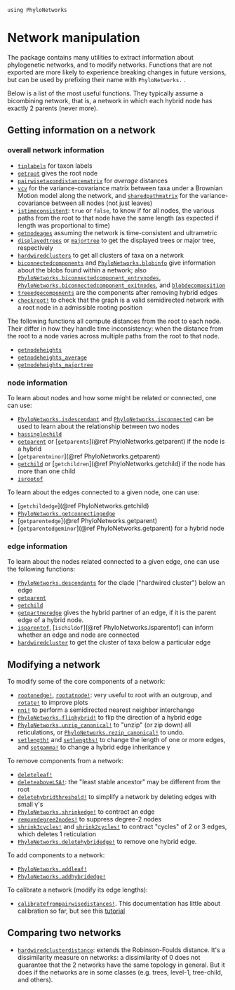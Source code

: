 ```@setup network_getters
using PhyloNetworks
```

# Network manipulation

The package contains many utilities to extract information about phylogenetic networks, and to modify networks.
Functions that are not exported are more likely to experience
breaking changes in future versions, but can be used by prefixing their
name with `PhyloNetworks.` .

Below is a list of the most useful functions.
They typically assume a bicombining network, that is, a network in which
each hybrid node has exactly 2 parents (never more).

## Getting information on a network

### overall network information

- [`tiplabels`](@ref) for taxon labels
- [`getroot`](@ref) gives the root node
- [`pairwisetaxondistancematrix`](@ref) for *average* distances
- [`vcv`](@ref) for the variance-covariance matrix between taxa under a
  Brownian Motion model along the network, and [`sharedpathmatrix`](@ref)
  for the variance-covariance between all nodes (not just leaves)
- [`istimeconsistent`](@ref): `true` or `false`, to know if for all nodes,
  the various paths from the root to that node have the same length
  (as expected if length was proportional to time)
- [`getnodeages`](@ref) assuming the network is time-consistent and ultrametric
- [`displayedtrees`](@ref) or [`majortree`](@ref) to get the displayed trees
  or major tree, respectively
- [`hardwiredclusters`](@ref) to get all clusters of taxa on a network
- [`biconnectedcomponents`](@ref) and [`PhyloNetworks.blobinfo`](@ref)
  give information about the blobs found within a network;
  also
  [`PhyloNetworks.biconnectedcomponent_entrynodes`](@ref),
  [`PhyloNetworks.biconnectedcomponent_exitnodes`](@ref),
  and [`blobdecomposition`](@ref)
- [`treeedgecomponents`](@ref) are the components after removing hybrid edges
- [`checkroot!`](@ref) to check that the graph is a valid semidirected
  network with a root node in a admissible rooting position

The following functions all compute distances from the root to each node.
Their differ in how they handle time inconsistency: when the distance from
the root to a node varies across multiple paths from the root to that node.
- [`getnodeheights`](@ref)
- [`getnodeheights_average`](@ref)
- [`getnodeheights_majortree`](@ref)

### node information

To learn about nodes and how some might be related or connected, one can use:

- [`PhyloNetworks.isdescendant`](@ref) and [`PhyloNetworks.isconnected`](@ref) 
  can be used to learn about the relationship between two nodes
- [`hassinglechild`](@ref)
- [`getparent`](@ref) or [`getparents`](@ref PhyloNetworks.getparent) if the
  node is a hybrid
- [`getparentminor`](@ref PhyloNetworks.getparent)
- [`getchild`](@ref) or [`getchildren`](@ref PhyloNetworks.getchild) if the
  node has more than one child
- [`isrootof`](@ref)

To learn about the edges connected to a given node, one can use:
- [`getchildedge`](@ref PhyloNetworks.getchild)
- [`PhyloNetworks.getconnectingedge`](@ref)
- [`getparentedge`](@ref PhyloNetworks.getparent)
- [`getparentedgeminor`](@ref PhyloNetworks.getparent) for a hybrid node

### edge information

To learn about the nodes related connected to a given edge, one can use the following functions: 

- [`PhyloNetworks.descendants`](@ref) for the clade ("hardwired cluster") below an edge
- [`getparent`](@ref)
- [`getchild`](@ref)
- [`getpartneredge`](@ref) gives the hybrid partner of an edge,
  if it is the parent edge of a hybrid node.
- [`isparentof`](@ref), [`ischildof`](@ref PhyloNetworks.isparentof) can
  inform whether an edge and node are connected
- [`hardwiredcluster`](@ref) to get the cluster of taxa below a particular edge

## Modifying a network

To modify some of the core components of a network:

- [`rootonedge!`](@ref), [`rootatnode!`](@ref):
  very useful to root with an outgroup, and [`rotate!`](@ref) to improve plots
- [`nni!`](@ref) to perform a semidirected nearest neighbor interchange
- [`PhyloNetworks.fliphybrid!`](@ref) to flip the direction of a hybrid edge
- [`PhyloNetworks.unzip_canonical!`](@ref) to "unzip" (or zip down) all
  reticulations, or [`PhyloNetworks.rezip_canonical!`](@ref) to undo.
- [`setlength!`](@ref) and [`setlengths!`](@ref) to change the length of one
  or more edges,
  and [`setgamma!`](@ref) to change a hybrid edge inheritance γ

To remove components from a network:

- [`deleteleaf!`](@ref)
- [`deleteaboveLSA!`](@ref): the "least stable ancestor" may be different
  from the root
- [`deletehybridthreshold!`](@ref) to simplify a network by deleting edges with small γ's
- [`PhyloNetworks.shrinkedge!`](@ref) to contract an edge
- [`removedegree2nodes!`](@ref) to suppress degree-2 nodes
- [`shrink3cycles!`](@ref) and [`shrink2cycles!`](@ref) to contract "cycles"
  of 2 or 3 edges, which deletes 1 reticulation
- [`PhyloNetworks.deletehybridedge!`](@ref) to remove one hybrid edge.

To add components to a network:

- [`PhyloNetworks.addleaf!`](@ref)
- [`PhyloNetworks.addhybridedge!`](@ref)

To calibrate a network (modify its edge lengths):

- [`calibratefrompairwisedistances!`](@ref). This documentation has little
  about calibration so far, but see this
  [tutorial](https://cecileane.github.io/networkPCM-workshop/topic1-netcalibration.html)

## Comparing two networks

- [`hardwiredclusterdistance`](@ref): extends the Robinson-Foulds distance.
  It's a dissimilarity measure on networks: a dissimilarity of 0 does not
  guarantee that the 2 networks have the same topology in general.
  But it does if the networks are in some classes (e.g. trees, level-1,
  tree-child, and others).
